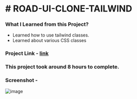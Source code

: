 # # ROAD-UI-CLONE-TAILWIND
### What I Learned from this Project?
 * Learned how to use tailwind classes.
 * Learned about various CSS classes
 ### Project Link - [link](https://github.com/bagaltanaji/ROAD-UI-CLONE-Tailwind.git)
 ### This project took around 8 hours to complete.
 ### Screenshot -
 
 ![image](https://user-images.githubusercontent.com/113286299/196246365-d5d8de3d-8833-4592-9150-f84d900eb544.png)



